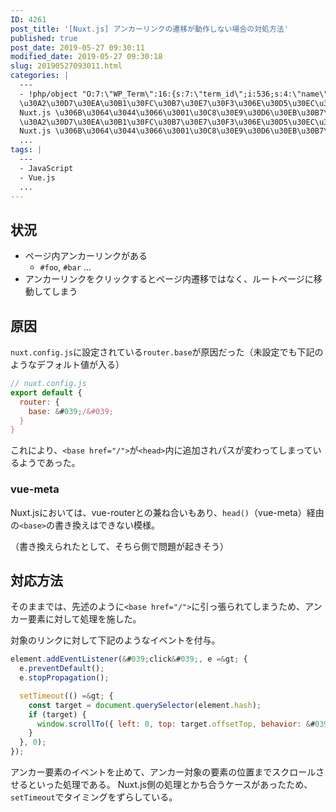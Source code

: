 ```yaml
---
ID: 4261
post_title: '[Nuxt.js] アンカーリンクの遷移が動作しない場合の対処方法'
published: true
post_date: 2019-05-27 09:30:11
modified_date: 2019-05-27 09:30:18
slug: 20190527093011.html
categories: |
  ---
  - !php/object "O:7:\"WP_Term\":16:{s:7:\"term_id\";i:536;s:4:\"name\";s:7:\"Nuxt.js\";s:4:\"slug\";s:7:\"nuxt.js\";s:10:\"term_group\";i:0;s:16:\"term_taxonomy_id\";i:544;s:8:\"taxonomy\";s:8:\"category\";s:11:\"description\";s:151:\"Vue.js
  \u30A2\u30D7\u30EA\u30B1\u30FC\u30B7\u30E7\u30F3\u306E\u30D5\u30EC\u30FC\u30E0\u30EF\u30FC\u30AF\u3067\u3042\u308B
  Nuxt.js \u306B\u3064\u3044\u3066\u3001\u30C8\u30E9\u30D6\u30EB\u30B7\u30E5\u30FC\u30C6\u30A3\u30F3\u30B0\u306A\u3069\u3092\u8A18\u8F09\u3057\u3066\u3044\u307E\u3059\";s:6:\"parent\";i:0;s:5:\"count\";i:5;s:6:\"filter\";s:3:\"raw\";s:6:\"cat_ID\";i:536;s:14:\"category_count\";i:5;s:20:\"category_description\";s:151:\"Vue.js
  \u30A2\u30D7\u30EA\u30B1\u30FC\u30B7\u30E7\u30F3\u306E\u30D5\u30EC\u30FC\u30E0\u30EF\u30FC\u30AF\u3067\u3042\u308B
  Nuxt.js \u306B\u3064\u3044\u3066\u3001\u30C8\u30E9\u30D6\u30EB\u30B7\u30E5\u30FC\u30C6\u30A3\u30F3\u30B0\u306A\u3069\u3092\u8A18\u8F09\u3057\u3066\u3044\u307E\u3059\";s:8:\"cat_name\";s:7:\"Nuxt.js\";s:17:\"category_nicename\";s:7:\"nuxt.js\";s:15:\"category_parent\";i:0;}"
  ...
tags: |
  ---
  - JavaScript
  - Vue.js
  ...
---
```

## 状況
- ページ内アンカーリンクがある
	- `#foo`, `#bar` …
- アンカーリンクをクリックするとページ内遷移ではなく、ルートページに移動してしまう

## 原因
`nuxt.config.js`に設定されている`router.base`が原因だった（未設定でも下記のようなデフォルト値が入る）

```js
// nuxt.config.js
export default {
  router: {
    base: &#039;/&#039;
  }
}
```

これにより、`<base href="/">`が`<head>`内に追加されパスが変わってしまっているようであった。

### vue-meta

Nuxt.jsにおいては、vue-routerとの兼ね合いもあり、`head()`（vue-meta）経由の`<base>`の書き換えはできない模様。

（書き換えられたとして、そちら側で問題が起きそう）

## 対応方法
そのままでは、先述のように`<base href="/">`に引っ張られてしまうため、アンカー要素に対して処理を施した。

対象のリンクに対して下記のようなイベントを付与。
```js
element.addEventListener(&#039;click&#039;, e =&gt; {
  e.preventDefault();
  e.stopPropagation();

  setTimeout(() =&gt; {
    const target = document.querySelector(element.hash);
    if (target) {
      window.scrollTo({ left: 0, top: target.offsetTop, behavior: &#039;smooth&#039; });
    }
  }, 0);
});
```

アンカー要素のイベントを止めて、アンカー対象の要素の位置までスクロールさせるといった処理である。
Nuxt.js側の処理とかち合うケースがあったため、`setTimeout`でタイミングをずらしている。